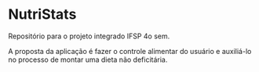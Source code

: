 # NutriStats
Repositório para o projeto integrado IFSP 4o sem.

A proposta da aplicação é fazer o controle alimentar do usuário e auxiliá-lo no processo de montar uma dieta não deficitária. 
